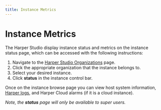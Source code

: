```yaml
---
title: Instance Metrics
---
```


# Instance Metrics

The Harper Studio display instance status and metrics on the instance status page, which can be accessed with the following instructions:

1. Navigate to the [Harper Studio Organizations](https:/studio.harperdb.io/organizations) page.
1. Click the appropriate organization that the instance belongs to.
1. Select your desired instance.
1. Click **status** in the instance control bar.

Once on the instance browse page you can view host system information, [Harper logs](../logging/standard-logging), and Harper Cloud alarms (if it is a cloud instance).

_Note, the **status** page will only be available to super users._
